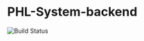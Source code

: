 # PHL-System-backend
![Build Status](https://travis-ci.org/8-god-cross-sea/PHL-System-backend.svg?branch=master)